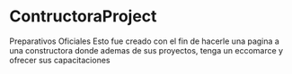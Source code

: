 # ContructoraProject
Preparativos Oficiales
Esto fue creado con el fin de hacerle una pagina a una constructora donde ademas de sus proyectos, tenga un eccomarce y ofrecer sus capacitaciones
